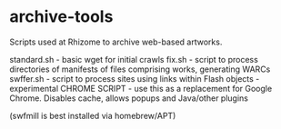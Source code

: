 archive-tools
=============

Scripts used at Rhizome to archive web-based artworks.

standard.sh - basic wget for initial crawls
fix.sh - script to process directories of manifests of files comprising works, generating WARCs
swffer.sh - script to process sites using links within Flash objects - experimental
CHROME SCRIPT - use this as a replacement for Google Chrome.  Disables cache, allows popups and Java/other plugins

(swfmill is best installed via homebrew/APT)
